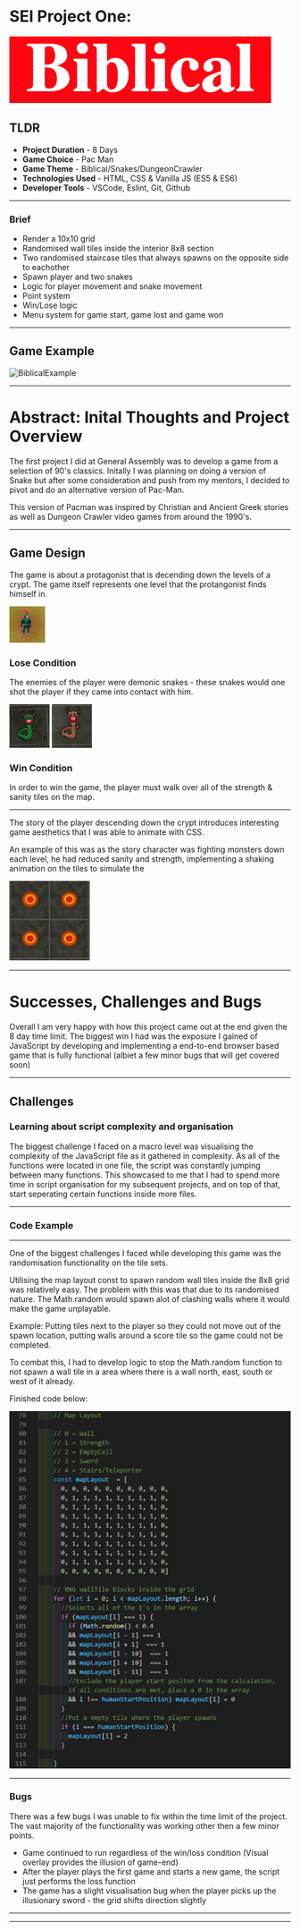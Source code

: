 # SEI Project One:
![BiblicalExample](/assets/README-content/BiblicalTitle.png)

## TLDR
- **Project Duration** - 8 Days
- **Game Choice** - Pac Man
- **Game Theme** - Biblical/Snakes/DungeonCrawler
- **Technologies Used** - HTML, CSS & Vanilla JS (ES5 & ES6)
- **Developer Tools** - VSCode, Eslint, Git, Github
____

### Brief
- Render a 10x10 grid
- Randomised wall tiles inside the interior 8x8 section
- Two randomised staircase tiles that always spawns on the opposite side to eachother
- Spawn player and two snakes
- Logic for player movement and snake movement
- Point system
- Win/Lose logic 
- Menu system for game start, game lost and game won

____

## Game Example

![BiblicalExample](/assets/README-content/BiblicalExample.gif)
____

# Abstract: Inital Thoughts and Project Overview

The first project I did at General Assembly was to develop a game from a selection of 90's classics. Initally I was planning on doing a version of Snake but after some consideration and push from my mentors, I decided to pivot and do an alternative version of Pac-Man. 

This version of Pacman was inspired by Christian and Ancient Greek stories as well as Dungeon Crawler video games from around the 1990's.

____


## Game Design

The game is about a protagonist that is decending down the levels of a crypt. The game itself represents one level that the protangonist finds himself in. 

  ![Player](/assets/README-content/Player.png)

### Lose Condition

The enemies of the player were demonic snakes - these snakes would one shot the player if they came into contact with him.

  ![GreenSnake](/assets/README-content/greenSnake.gif) ![BrownSnake](/assets/README-content/brownSnake.gif)

### Win Condition

In order to win the game, the player must walk over all of the strength & sanity tiles on the map. 

____


The story of the player descending down the crypt introduces interesting game aesthetics that I was able to animate with CSS. 

An example of this was as the story character was fighting monsters down each level, he had reduced sanity and strength, implementing a shaking animation on the tiles to simulate the 

  ![TileVib](/assets/README-content/Tile_Vibration.gif)

____

# Successes, Challenges and Bugs

Overall I am very happy with how this project came out at the end given the 8 day time limit. The biggest win I had was the exposure I gained of JavaScript by developing and implementing a end-to-end browser based game that is fully functional (albiet a few minor bugs that will get covered soon)
____

## Challenges

### Learning about script complexity and organisation

The biggest challenge I faced on a macro level was visualising the complexity of the JavaScript file as it gathered in complexity. As all of the functions were located in one file, the script was constantly jumping between many functions. This showcased to me that I had to spend more time in script organisation for my subsequent projects, and on top of that, start seperating certain functions inside more files.
____
### Code Example
____
One of the biggest challenges I faced while developing this game was the randomisation functionality on the tile sets.

Utilising the map layout const to spawn random wall tiles inside the 8x8 grid was relatively easy. The problem with this was that due to its randomised nature. The Math.random would spawn alot of clashing walls where it would make the game unplayable. 

Example: Putting tiles next to the player so they could not move out of the spawn location, putting walls around a score tile so the game could not be completed.

To combat this, I had to develop logic to stop the Math.random function to not spawn a wall tile in a area where there is a wall north, east, south or west of it already. 

Finished code below:

  ![CodeExample](/assets/README-content/CodeExample.png)
____
### Bugs
There was a few bugs I was unable to fix within the time limit of the project. The vast majority of the functionality was working other then a few minor points.

- Game continued to run regardless of the win/loss condition (Visual overlay provides the illusion of game-end)
- After the player plays the first game and starts a new game, the script just performs the loss function 
- The game has a slight visualisation bug when the player picks up the illusionary sword - the grid shifts direction slightly
____
____